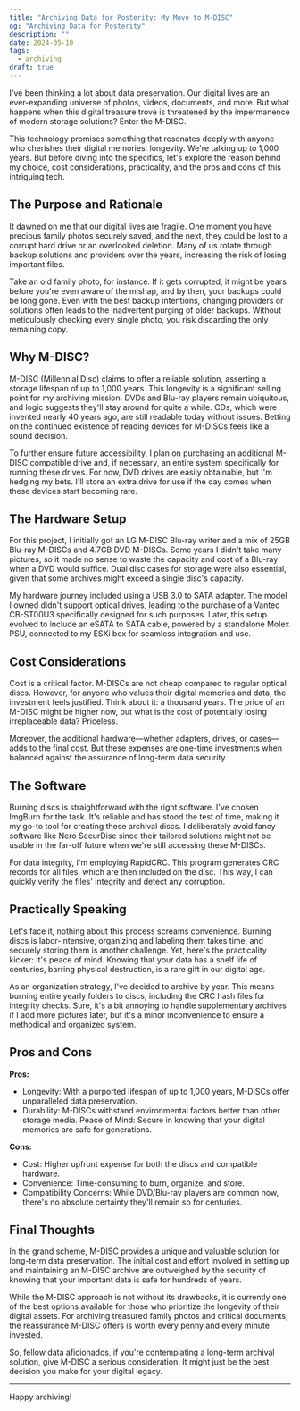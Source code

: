 ```yaml
---
title: "Archiving Data for Posterity: My Move to M-DISC"
og: "Archiving Data for Posterity"
description: ""
date: 2024-05-10
tags:
  - archiving
draft: true
---
```


I've been thinking a lot about data preservation. Our digital lives are an ever-expanding universe of photos, videos, documents, and more. But what happens when this digital treasure trove is threatened by the impermanence of modern storage solutions? Enter the M-DISC.

This technology promises something that resonates deeply with anyone who cherishes their digital memories: longevity. We're talking up to 1,000 years. But before diving into the specifics, let's explore the reason behind my choice, cost considerations, practicality, and the pros and cons of this intriguing tech.

## The Purpose and Rationale

It dawned on me that our digital lives are fragile. One moment you have precious family photos securely saved, and the next, they could be lost to a corrupt hard drive or an overlooked deletion. Many of us rotate through backup solutions and providers over the years, increasing the risk of losing important files.

Take an old family photo, for instance. If it gets corrupted, it might be years before you're even aware of the mishap, and by then, your backups could be long gone. Even with the best backup intentions, changing providers or solutions often leads to the inadvertent purging of older backups. Without meticulously checking every single photo, you risk discarding the only remaining copy.

## Why M-DISC?

M-DISC (Millennial Disc) claims to offer a reliable solution, asserting a storage lifespan of up to 1,000 years. This longevity is a significant selling point for my archiving mission. DVDs and Blu-ray players remain ubiquitous, and logic suggests they'll stay around for quite a while. CDs, which were invented nearly 40 years ago, are still readable today without issues. Betting on the continued existence of reading devices for M-DISCs feels like a sound decision.

To further ensure future accessibility, I plan on purchasing an additional M-DISC compatible drive and, if necessary, an entire system specifically for running these drives. For now, DVD drives are easily obtainable, but I'm hedging my bets. I'll store an extra drive for use if the day comes when these devices start becoming rare.

## The Hardware Setup

For this project, I initially got an LG M-DISC Blu-ray writer and a mix of 25GB Blu-ray M-DISCs and 4.7GB DVD M-DISCs. Some years I didn't take many pictures, so it made no sense to waste the capacity and cost of a Blu-ray when a DVD would suffice. Dual disc cases for storage were also essential, given that some archives might exceed a single disc's capacity.

My hardware journey included using a USB 3.0 to SATA adapter. The model I owned didn't support optical drives, leading to the purchase of a Vantec CB-ST00U3 specifically designed for such purposes. Later, this setup evolved to include an eSATA to SATA cable, powered by a standalone Molex PSU, connected to my ESXi box for seamless integration and use.

## Cost Considerations

Cost is a critical factor. M-DISCs are not cheap compared to regular optical discs. However, for anyone who values their digital memories and data, the investment feels justified. Think about it: a thousand years. The price of an M-DISC might be higher now, but what is the cost of potentially losing irreplaceable data? Priceless.

Moreover, the additional hardware—whether adapters, drives, or cases—adds to the final cost. But these expenses are one-time investments when balanced against the assurance of long-term data security.

## The Software

Burning discs is straightforward with the right software. I've chosen ImgBurn for the task. It's reliable and has stood the test of time, making it my go-to tool for creating these archival discs. I deliberately avoid fancy software like Nero SecurDisc since their tailored solutions might not be usable in the far-off future when we're still accessing these M-DISCs.

For data integrity, I'm employing RapidCRC. This program generates CRC records for all files, which are then included on the disc. This way, I can quickly verify the files' integrity and detect any corruption.

## Practically Speaking

Let's face it, nothing about this process screams convenience. Burning discs is labor-intensive, organizing and labeling them takes time, and securely storing them is another challenge. Yet, here's the practicality kicker: it's peace of mind. Knowing that your data has a shelf life of centuries, barring physical destruction, is a rare gift in our digital age.

As an organization strategy, I've decided to archive by year. This means burning entire yearly folders to discs, including the CRC hash files for integrity checks. Sure, it's a bit annoying to handle supplementary archives if I add more pictures later, but it's a minor inconvenience to ensure a methodical and organized system.

## Pros and Cons

**Pros:**
- Longevity: With a purported lifespan of up to 1,000 years, M-DISCs offer unparalleled data preservation.
- Durability: M-DISCs withstand environmental factors better than other storage media.
Peace of Mind: Secure in knowing that your digital memories are safe for generations.

**Cons:**
- Cost: Higher upfront expense for both the discs and compatible hardware.
- Convenience: Time-consuming to burn, organize, and store.
- Compatibility Concerns: While DVD/Blu-ray players are common now, there's no absolute certainty they'll remain so for centuries.

## Final Thoughts

In the grand scheme, M-DISC provides a unique and valuable solution for long-term data preservation. The initial cost and effort involved in setting up and maintaining an M-DISC archive are outweighed by the security of knowing that your important data is safe for hundreds of years.

While the M-DISC approach is not without its drawbacks, it is currently one of the best options available for those who prioritize the longevity of their digital assets. For archiving treasured family photos and critical documents, the reassurance M-DISC offers is worth every penny and every minute invested.

So, fellow data aficionados, if you're contemplating a long-term archival solution, give M-DISC a serious consideration. It might just be the best decision you make for your digital legacy.

---

Happy archiving!